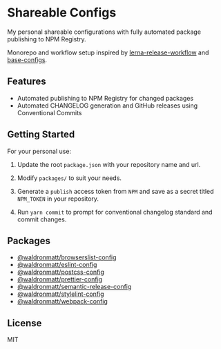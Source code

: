 # Shareable Configs

My personal shareable configurations with fully automated package publishing to NPM Registry.

Monorepo and workflow setup inspired by [lerna-release-workflow](https://github.com/jonwa/lerna-release-workflow) and [base-configs](https://github.com/demartini/base-configs).

## Features

- Automated publishing to NPM Registry for changed packages
- Automated CHANGELOG generation and GitHub releases using Conventional Commits

## Getting Started

For your personal use:

1. Update the root `package.json` with your repository name and url.

2. Modify `packages/` to suit your needs.

3. Generate a `publish` access token from `NPM` and save as a secret titled `NPM_TOKEN` in your repository.

4. Run `yarn commit` to prompt for conventional changelog standard and commit changes.

## Packages

- [@waldronmatt/browserslist-config](https://github.com/waldronmatt/shareable-configs/tree/main/packages/browserslist-config)
- [@waldronmatt/eslint-config](https://github.com/waldronmatt/shareable-configs/tree/main/packages/eslint-config)
- [@waldronmatt/postcss-config](https://github.com/waldronmatt/shareable-configs/tree/main/packages/postcss-config)
- [@waldronmatt/prettier-config](https://github.com/waldronmatt/shareable-configs/tree/main/packages/prettier-config)
- [@waldronmatt/semantic-release-config](https://github.com/waldronmatt/shareable-configs/tree/main/packages/semantic-release-config)
- [@waldronmatt/stylelint-config](https://github.com/waldronmatt/shareable-configs/tree/main/packages/stylelint-config)
- [@waldronmatt/webpack-config](https://github.com/waldronmatt/shareable-configs/tree/main/packages/webpack-config)

## License

MIT
